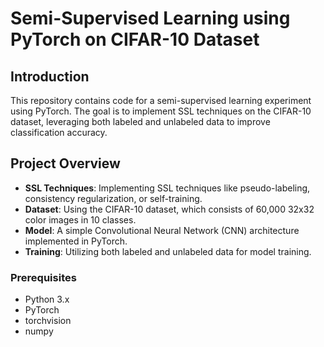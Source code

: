 # Semi-Supervised Learning using PyTorch on CIFAR-10 Dataset

## Introduction
This repository contains code for a semi-supervised learning experiment using PyTorch. The goal is to implement SSL techniques on the CIFAR-10 dataset, leveraging both labeled and unlabeled data to improve classification accuracy.


## Project Overview
- **SSL Techniques**: Implementing SSL techniques like pseudo-labeling, consistency regularization, or self-training.
- **Dataset**: Using the CIFAR-10 dataset, which consists of 60,000 32x32 color images in 10 classes.
- **Model**: A simple Convolutional Neural Network (CNN) architecture implemented in PyTorch.
- **Training**: Utilizing both labeled and unlabeled data for model training.

### Prerequisites
- Python 3.x
- PyTorch
- torchvision
- numpy

